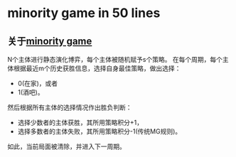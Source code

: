 # minority game in 50 lines

## 关于[minority game](https://en.wikipedia.org/wiki/El_Farol_Bar_problem#Minority_game)

N个主体进行静态演化博弈，每个主体被随机赋予s个策略。
在每个周期，每个主体根据最近m个历史获胜信息，选择自身最佳策略，做出选择：
- 0(在家)，或者
- 1(酒吧)。

然后根据所有主体的选择情况作出胜负判断：
- 选择少数者的主体获胜，其所用策略积分+1，
- 选择多数者的主体失败，其所用策略积分-1(传统MG规则)。

如此，当前局面被清除，并进入下一周期。

